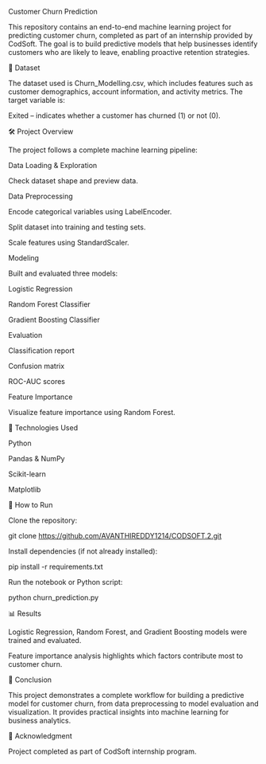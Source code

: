 Customer Churn Prediction

This repository contains an end-to-end machine learning project for predicting customer churn, completed as part of an internship provided by CodSoft. The goal is to build predictive models that help businesses identify customers who are likely to leave, enabling proactive retention strategies.

📂 Dataset

The dataset used is Churn_Modelling.csv, which includes features such as customer demographics, account information, and activity metrics. The target variable is:

Exited – indicates whether a customer has churned (1) or not (0).

🛠 Project Overview

The project follows a complete machine learning pipeline:

Data Loading & Exploration

Check dataset shape and preview data.

Data Preprocessing

Encode categorical variables using LabelEncoder.

Split dataset into training and testing sets.

Scale features using StandardScaler.

Modeling

Built and evaluated three models:

Logistic Regression

Random Forest Classifier

Gradient Boosting Classifier

Evaluation

Classification report

Confusion matrix

ROC-AUC scores

Feature Importance

Visualize feature importance using Random Forest.

🧰 Technologies Used

Python

Pandas & NumPy

Scikit-learn

Matplotlib

🚀 How to Run

Clone the repository:

git clone <https://github.com/AVANTHIREDDY1214/CODSOFT.2.git>


Install dependencies (if not already installed):

pip install -r requirements.txt


Run the notebook or Python script:

python churn_prediction.py

📊 Results

Logistic Regression, Random Forest, and Gradient Boosting models were trained and evaluated.

Feature importance analysis highlights which factors contribute most to customer churn.

📝 Conclusion

This project demonstrates a complete workflow for building a predictive model for customer churn, from data preprocessing to model evaluation and visualization. It provides practical insights into machine learning for business analytics.

📌 Acknowledgment

Project completed as part of CodSoft internship program.
